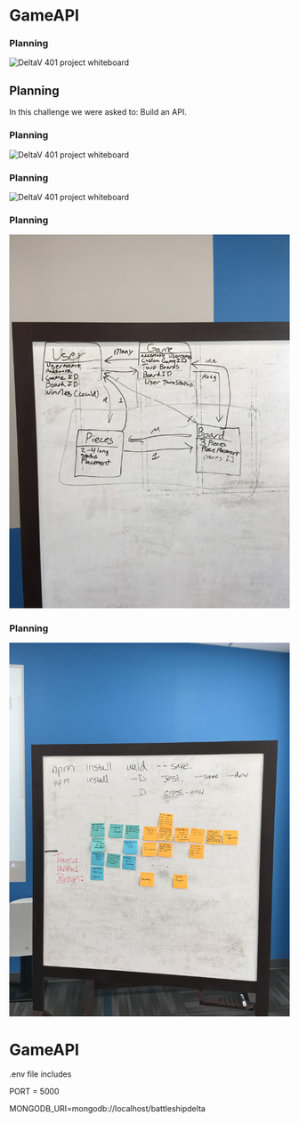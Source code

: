 # GameAPI
### Planning
![DeltaV 401 project whiteboard](/whiteBoard/board_1.jpg)

## Planning
In this challenge we were asked to:
Build an API. 

### Planning
![DeltaV 401 project whiteboard](/whiteBoard/board_2.jpg)

### Planning
![DeltaV 401 project whiteboard](/whiteBoard/board_3.jpg)

### Planning
![DeltaV 401 project whiteboard](/whiteBoard/IMG_6903.JPG)

### Planning
![DeltaV 401 project whiteboard](/whiteBoard/IMG_6904.JPG)
# GameAPI

.env file includes
  
PORT = 5000

 MONGODB_URI=mongodb://localhost/battleshipdelta
